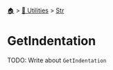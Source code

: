 <!--startTocHeader-->
[🏠](../../README.md) > [🔧 Utilities](../README.md) > [Str](README.md)
# GetIndentation
<!--endTocHeader-->
TODO: Write about `GetIndentation`
<!--startTocSubtopic-->

<!--endTocSubtopic-->